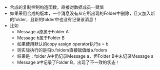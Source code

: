 * 合成的复制控制构造函数，直接对数据成员一赋值
* 如果采用合成的版本，一个消息没有从它所出现的Folder中删除，且又加入新的folder，且新的folder中也没有记录该消息！
* 比如
    * Message a原属于Folder A
    * Message b属于Folder B
    * 如果使用默认的copy assign operator执行a = b
    * 则实际执行的是将b.folders直接赋值给a.foders
    * 结果是：folder A中仍记录Message a，但Folder B中未记录Message a
    * Message a中记录了Folder B，出现了不一致的状态！
